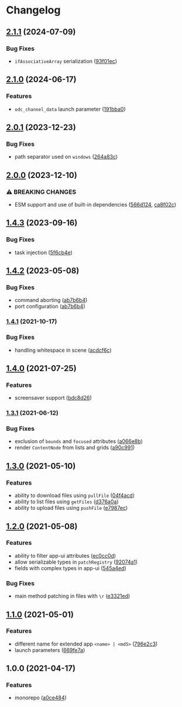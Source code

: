 # Changelog

## [2.1.1](https://github.com/dlenroc/node-roku/compare/odc-v2.1.0...odc-v2.1.1) (2024-07-09)


### Bug Fixes

* `ifAssociativeArray` serialization ([93f01ec](https://github.com/dlenroc/node-roku/commit/93f01ecd1533b289fda3dc3fd1d253b446442df4))

## [2.1.0](https://github.com/dlenroc/node-roku/compare/odc-v2.0.1...odc-v2.1.0) (2024-06-17)


### Features

* `odc_channel_data` launch parameter ([191bba0](https://github.com/dlenroc/node-roku/commit/191bba01a7573baa437c7481399b10979a2dc218))

## [2.0.1](https://github.com/dlenroc/node-roku/compare/odc-v2.0.0...odc-v2.0.1) (2023-12-23)


### Bug Fixes

* path separator used on `windows` ([264a83c](https://github.com/dlenroc/node-roku/commit/264a83c5935219c441443eadbe2e9ebf967c1cc7))

## [2.0.0](https://github.com/dlenroc/node-roku/compare/odc-v1.4.3...odc-v2.0.0) (2023-12-10)


### ⚠ BREAKING CHANGES

* ESM support and use of built-in dependencies ([566d124](https://github.com/dlenroc/node-roku/commit/566d124f45a031d90004aea378d8bf075b8db7be), [ca8f02c](https://github.com/dlenroc/node-roku/commit/ca8f02cd69d387e95a0e82e2ed52873f0ae476ff))

## [1.4.3](https://github.com/dlenroc/node-roku/compare/odc-v1.4.2...odc-v1.4.3) (2023-09-16)


### Bug Fixes

* task injection ([5f6cb4e](https://github.com/dlenroc/node-roku/commit/5f6cb4ec3e6ceb725fbdfeef1ea18be7e26805ff))

## [1.4.2](https://github.com/dlenroc/node-roku/compare/odc-v1.4.1...odc-v1.4.2) (2023-05-08)


### Bug Fixes

* command aborting ([ab7b6b4](https://github.com/dlenroc/node-roku/commit/ab7b6b4bda32521adce99793bf1f53a220991779))
* port configuration ([ab7b6b4](https://github.com/dlenroc/node-roku/commit/ab7b6b4bda32521adce99793bf1f53a220991779))

### [1.4.1](https://www.github.com/dlenroc/node-roku/compare/roku-odc-v1.4.0...roku-odc-v1.4.1) (2021-10-17)


### Bug Fixes

* handling whitespace in scene ([acdcf6c](https://www.github.com/dlenroc/node-roku/commit/acdcf6cd66662edbc4a1ebe932dc12650ac0902c))

## [1.4.0](https://www.github.com/dlenroc/node-roku/compare/roku-odc-v1.3.1...roku-odc-v1.4.0) (2021-07-25)


### Features

* screensaver support ([bdc8d26](https://www.github.com/dlenroc/node-roku/commit/bdc8d269f8b8fba7aa8646b9318830923b60f11c))

### [1.3.1](https://www.github.com/dlenroc/node-roku/compare/roku-odc-v1.3.0...roku-odc-v1.3.1) (2021-06-12)


### Bug Fixes

* exclusion of `bounds` and `focused` attributes ([a066e8b](https://www.github.com/dlenroc/node-roku/commit/a066e8bc0ba2397e31f29dc50b50330aa2088a5b))
* render `ContentNode` from lists and grids ([a90c991](https://www.github.com/dlenroc/node-roku/commit/a90c9919d9d8603e81f92f56366df48a8ec96420))

## [1.3.0](https://www.github.com/dlenroc/node-roku/compare/roku-odc-v1.2.0...roku-odc-v1.3.0) (2021-05-10)


### Features

* ability to download files using `pullFile` ([04f4acd](https://www.github.com/dlenroc/node-roku/commit/04f4acd9bf28832cbf17754c2609190cd73365ff))
* ability to list files using `getFiles` ([d376a0a](https://www.github.com/dlenroc/node-roku/commit/d376a0a435526f875ec210937cf4c63f942d44f0))
* ability to upload files using `pushFile` ([e7987ec](https://www.github.com/dlenroc/node-roku/commit/e7987ec4c13742334b0e0a419ddbee5c230dad2b))

## [1.2.0](https://www.github.com/dlenroc/node-roku/compare/roku-odc-v1.1.0...roku-odc-v1.2.0) (2021-05-08)


### Features

* ability to filter app-ui attributes ([ec0cc0d](https://www.github.com/dlenroc/node-roku/commit/ec0cc0d3a4cb17f4aed29e751b11b5176c54eaaf))
* allow serializable types in `patchRegistry` ([92074a1](https://www.github.com/dlenroc/node-roku/commit/92074a1bf8367423668dcdf45f05bc046215a9ea))
* fields with complex types in app-ui ([545a4ed](https://www.github.com/dlenroc/node-roku/commit/545a4ed34aec085ec87d2a01d0430bcc69967e49))


### Bug Fixes

* main method patching in files with `\r` ([e3321ed](https://www.github.com/dlenroc/node-roku/commit/e3321ed83d70c7827a97bd6b9ab13dd61fa8b8d7))

## [1.1.0](https://www.github.com/dlenroc/node-roku/compare/roku-odc-v1.0.0...roku-odc-v1.1.0) (2021-05-01)


### Features

* different name for extended app `<name> | <md5>` ([796e2c3](https://www.github.com/dlenroc/node-roku/commit/796e2c314124ecaeae1ef98c8e4f07aaabdf7643))
* launch parameters ([669fe7a](https://www.github.com/dlenroc/node-roku/commit/669fe7a215ce7411efce921d2d6c5ecb0112cbbe))

## 1.0.0 (2021-04-17)


### Features

* monorepo ([a0ce484](https://www.github.com/dlenroc/node-roku/commit/a0ce484ee2acdd9e6e183e515940ae8bf218d325))
